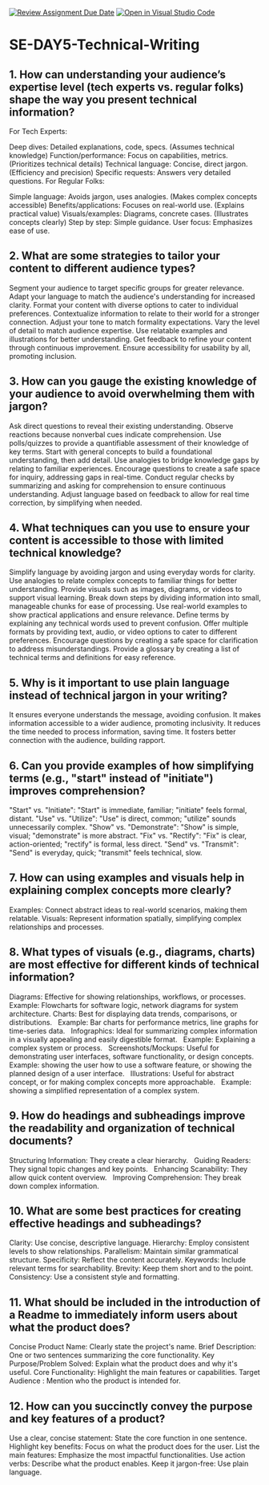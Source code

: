 [![Review Assignment Due Date](https://classroom.github.com/assets/deadline-readme-button-22041afd0340ce965d47ae6ef1cefeee28c7c493a6346c4f15d667ab976d596c.svg)](https://classroom.github.com/a/zsAR-pyY)
[![Open in Visual Studio Code](https://classroom.github.com/assets/open-in-vscode-2e0aaae1b6195c2367325f4f02e2d04e9abb55f0b24a779b69b11b9e10269abc.svg)](https://classroom.github.com/online_ide?assignment_repo_id=18709036&assignment_repo_type=AssignmentRepo)
# SE-DAY5-Technical-Writing
## 1. How can understanding your audience’s expertise level (tech experts vs. regular folks) shape the way you present technical information?
For Tech Experts:

Deep dives: Detailed explanations, code, specs. (Assumes technical knowledge)
Function/performance: Focus on capabilities, metrics. (Prioritizes technical details)
Technical language: Concise, direct jargon. (Efficiency and precision)
Specific requests: Answers very detailed questions.
For Regular Folks:

Simple language: Avoids jargon, uses analogies. (Makes complex concepts accessible)
Benefits/applications: Focuses on real-world use. (Explains practical value)
Visuals/examples: Diagrams, concrete cases. (Illustrates concepts clearly)
Step by step: Simple guidance.
User focus: Emphasizes ease of use.
## 2. What are some strategies to tailor your content to different audience types?
Segment your audience to target specific groups for greater relevance.
Adapt your language to match the audience's understanding for increased clarity.
Format your content with diverse options to cater to individual preferences.
Contextualize information to relate to their world for a stronger connection.
Adjust your tone to match formality expectations.
Vary the level of detail to match audience expertise.
Use relatable examples and illustrations for better understanding.
Get feedback to refine your content through continuous improvement.
Ensure accessibility for usability by all, promoting inclusion.
## 3. How can you gauge the existing knowledge of your audience to avoid overwhelming them with jargon?
Ask direct questions to reveal their existing understanding.
Observe reactions because nonverbal cues indicate comprehension.
Use polls/quizzes to provide a quantifiable assessment of their knowledge of key terms.
Start with general concepts to build a foundational understanding, then add detail.
Use analogies to bridge knowledge gaps by relating to familiar experiences.
Encourage questions to create a safe space for inquiry, addressing gaps in real-time.
Conduct regular checks by summarizing and asking for comprehension to ensure continuous understanding.
Adjust language based on feedback to allow for real time correction, by simplifying when needed.
## 4. What techniques can you use to ensure your content is accessible to those with limited technical knowledge?
Simplify language by avoiding jargon and using everyday words for clarity.
Use analogies to relate complex concepts to familiar things for better understanding.
Provide visuals such as images, diagrams, or videos to support visual learning.
Break down steps by dividing information into small, manageable chunks for ease of processing.
Use real-world examples to show practical applications and ensure relevance.
Define terms by explaining any technical words used to prevent confusion.
Offer multiple formats by providing text, audio, or video options to cater to different preferences.
Encourage questions by creating a safe space for clarification to address misunderstandings.
Provide a glossary by creating a list of technical terms and definitions for easy reference.
## 5. Why is it important to use plain language instead of technical jargon in your writing?
It ensures everyone understands the message, avoiding confusion.
It makes information accessible to a wider audience, promoting inclusivity.
It reduces the time needed to process information, saving time.
It fosters better connection with the audience, building rapport.
## 6. Can you provide examples of how simplifying terms (e.g., "start" instead of "initiate") improves comprehension?
"Start" vs. "Initiate": "Start" is immediate, familiar; "initiate" feels formal, distant.
"Use" vs. "Utilize": "Use" is direct, common; "utilize" sounds unnecessarily complex.
"Show" vs. "Demonstrate": "Show" is simple, visual; "demonstrate" is more abstract.
"Fix" vs. "Rectify": "Fix" is clear, action-oriented; "rectify" is formal, less direct.
"Send" vs. "Transmit": "Send" is everyday, quick; "transmit" feels technical, slow.
## 7. How can using examples and visuals help in explaining complex concepts more clearly?
Examples: Connect abstract ideas to real-world scenarios, making them relatable.
Visuals: Represent information spatially, simplifying complex relationships and processes.
## 8. What types of visuals (e.g., diagrams, charts) are most effective for different kinds of technical information?
Diagrams:
Effective for showing relationships, workflows, or processes.   
Example: Flowcharts for software logic, network diagrams for system architecture.
Charts:
Best for displaying data trends, comparisons, or distributions.   
Example: Bar charts for performance metrics, line graphs for time-series data.   
Infographics:
Ideal for summarizing complex information in a visually appealing and easily digestible format.   
Example: Explaining a complex system or process.   
Screenshots/Mockups:
Useful for demonstrating user interfaces, software functionality, or design concepts.   
Example: showing the user how to use a software feature, or showing the planned design of a user interface.   
Illustrations:
Useful for abstract concept, or for making complex concepts more approachable.   
Example: showing a simplified representation of a complex system.
## 9. How do headings and subheadings improve the readability and organization of technical documents?
Structuring Information: They create a clear hierarchy.   
Guiding Readers: They signal topic changes and key points.   
Enhancing Scanability: They allow quick content overview.   
Improving Comprehension: They break down complex information.


## 10. What are some best practices for creating effective headings and subheadings?
Clarity: Use concise, descriptive language.
Hierarchy: Employ consistent levels to show relationships.
Parallelism: Maintain similar grammatical structure.
Specificity: Reflect the content accurately.
Keywords: Include relevant terms for searchability.
Brevity: Keep them short and to the point.
Consistency: Use a consistent style and formatting.
## 11. What should be included in the introduction of a Readme to immediately inform users about what the product does?
Concise Product Name: Clearly state the project's name.
Brief Description: One or two sentences summarizing the core functionality.
Key Purpose/Problem Solved: Explain what the product does and why it's useful.
Core Functionality: Highlight the main features or capabilities.
Target Audience : Mention who the product is intended for.
## 12. How can you succinctly convey the purpose and key features of a product?
Use a clear, concise statement: State the core function in one sentence.
Highlight key benefits: Focus on what the product does for the user.
List the main features: Emphasize the most impactful functionalities.
Use action verbs: Describe what the product enables.
Keep it jargon-free: Use plain language.

